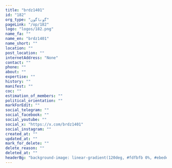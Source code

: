 ```yaml
---
title: "brdz1401"
id: "182"
org_type: "گوناگون"
pageLink: "/op/182"
logo: "logos/182.png"
name_fa: ""
name_en: "brdz1401"
name_short: ""
location: ""
post_location: ""
internetAddress: "None"
contact: ""
phone: ""
about: ""
expertise: ""
history: ""
manifest: ""
coc: ""
estimation_of_members: ""
political_orientation: ""
markForEdit: ""
social_telegram: ""
social_facebook: ""
social_youtube: ""
social_x: "https://x.com/brdz1401"
social_instagram: ""
created_at: ""
updated_at: ""
mark_for_delete: ""
delete_reason: ""
deleted_at: ""
headerBg: "background-image: linear-gradient(120deg, #fdfbfb 0%, #ebedee 100%);"
---
```

